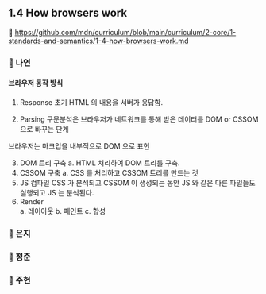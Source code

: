 ## 1.4 How browsers work

🔗 https://github.com/mdn/curriculum/blob/main/curriculum/2-core/1-standards-and-semantics/1-4-how-browsers-work.md

### 📝 나연

#### 브라우저 동작 방식

1. Response
   초기 HTML 의 내용을 서버가 응답함.

2. Parsing
   구문분석은 브라우저가 네트워크를 통해 받은 데이터를 DOM or CSSOM 으로 바꾸는 단계

브라우저는 마크업을 내부적으로 DOM 으로 표현

3. DOM 트리 구축
   a. HTML 처리하여 DOM 트리를 구축.
4. CSSOM 구축
   a. CSS 를 처리하고 CSSOM 트리를 만드는 것
5. JS 컴파일
   CSS 가 분석되고 CSSOM 이 생성되는 동안 JS 와 같은 다른 파일들도 실행되고 JS 는 분석된다.
6. Render  
   a. 레이아웃
   b. 페인트
   c. 합성

### 📝 은지

### 📝 정준

### 📝 주현
